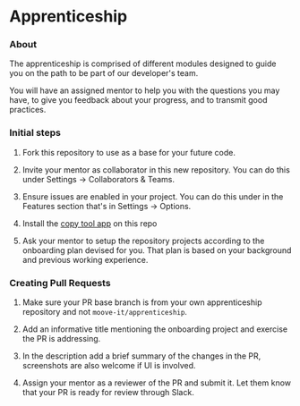 # Apprenticeship

### About

The apprenticeship is comprised of different modules designed to guide you on the path to be part of our developer's team.

You will have an assigned mentor to help you with the questions you may have, to give you feedback about your progress, and to transmit good practices.

### Initial steps

1. Fork this repository to use as a base for your future code.

2. Invite your mentor as collaborator in this new repository. You can do this under Settings -> Collaborators & Teams.

3. Ensure issues are enabled in your project. You can do this under in the Features section that's in Settings -> Options.

3. Install the [copy tool app](https://github.com/apps/project-copy-bot/) on this repo

4. Ask your mentor to setup the repository projects according to the onboarding plan devised for you. That plan is based on your background and previous working experience.

### Creating Pull Requests

1. Make sure your PR base branch is from your own apprenticeship repository and not `moove-it/apprenticeship`.

2. Add an informative title mentioning the onboarding project and exercise the PR is addressing.

3. In the description add a brief summary of the changes in the PR, screenshots are also welcome if UI is involved.

4. Assign your mentor as a reviewer of the PR and submit it. Let them know that your PR is ready for review through Slack.
